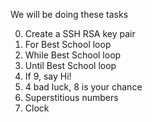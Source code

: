 We will be doing these tasks

0. Create a SSH RSA key pair
1. For Best School loop
2. While Best School loop
3. Until Best School loop
4. If 9, say Hi!
5. 4 bad luck, 8 is your chance
6. Superstitious numbers
7. Clock
